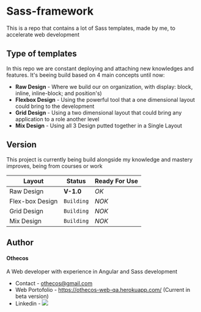 # Sass-framework
This is a repo that contains a lot of Sass templates, made by me, to accelerate web development
## Type of templates
In this repo we are constant deploying and attaching new knowledges and features. It's beeing build based on 4 main concepts until now:
  - **Raw Design** - Where we build our on organization, with display: block, inline, inline-block; and position's)
  - **Flexbox Design** -  Using the powerful tool that a one dimensional layout could bring to the development
  - **Grid Design** - Using a two dimensional layout that could bring any application to a role another level
  - **Mix Design** - Using all 3 Design putted together in a Single Layout
## Version
This project is currently being build alongside my knowledge and mastery improves, being from courses or work

| Layout | Status | Ready For Use |
| ------ | ------ | ------ |
| Raw Design | **V-1.0** | *OK* |
| Flex-box Design | `Building` | *NOK* |
| Grid Design | `Building`| *NOK* |
| Mix Design |  `Building`| *NOK* |

## Author
#### Othecos
A Web developer with experience in Angular and Sass development
- Contact - othecos@gmail.com
- Web Portofolio - https://othecos-web-qa.herokuapp.com/ (Current in beta version)
- Linkedin - [![](https://media.licdn.com/dms/image/C4E12AQHh9fBjpzFo1A/article-inline_image-shrink_1000_1488/0?e=1552521600&v=beta&t=PgH46e9sTLKoJ-fuPphuLE_eUOZVN4Xodt8kQQyhmRE)](https://www.linkedin.com/in/otavio-henrique-pires-costa-354902126/)


